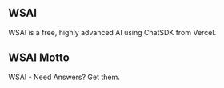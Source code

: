 ## WSAI
WSAI is a free, highly advanced AI using ChatSDK from Vercel.

## WSAI Motto
WSAI - Need Answers? Get them.
